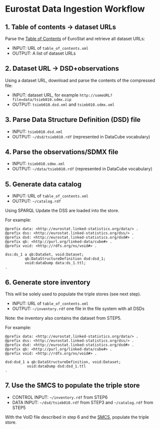 # Eurostat Data Ingestion Workflow

## 1. Table of contents -> dataset URLs

Parse the [Table of Contents](http://epp.eurostat.ec.europa.eu/NavTree_prod/everybody/BulkDownloadListing?sort=1&amp;file=table_of_contents.xml "Bulk Download") of EuroStat and retrieve all dataset URLs:

* INPUT: URL of `table_of_contents.xml`
* OUTPUT:  A list of dataset URLs

## 2. Dataset URL -> DSD+observations

Using a dataset URL, download and parse the contents of the compressed file:

* INPUT:  dataset URL, for example `http://someURL?file=data/tsieb010.sdmx.zip`
* OUTPUT:  `tsieb010.dsd.xml` and `tsieb010.sdmx.xml`

## 3. Parse Data Structure Definition (DSD) file

* INPUT:  `tsieb010.dsd.xml`
* OUTPUT:  `~/dsd/tsieb010.rdf` (represented in DataCube vocabulary)

## 4. Parse the observations/SDMX file

* INPUT:  `tsieb010.sdmx.xml`
* OUTPUT:  `~/data/tsieb010.rdf` (represented in DataCube vocabulary)

## 5. Generate data catalog

* INPUT: URL of `table_of_contents.xml`
* OUTPUT:  `~/catalog.rdf`

Using SPARQL Update the DSS are loaded into the store.

For example:

	@prefix data: <http://eurostat.linked-statistics.org/data/> .
	@prefix dss: <http://eurostat.linked-statistics.org/dss/> .
	@prefix dsd: <http://eurostat.linked-statistics.org/dsd#> .
	@prefix qb: <http://purl.org/linked-data/cube#> .
	@prefix void: <http://rdfs.org/ns/void#> .

	dss:ds_1 a qb:DataSet, void:Dataset;
	         qb:DataStructureDefinition dsd:dsd_1;
	         void:dataDump data:ds_1.ttl;
	.

## 6. Generate store inventory

This will be solely used to populate the triple stores (see next step).

* INPUT: URL of `table_of_contents.xml`
* OUTPUT:  `~/inventory.rdf` one file in the file system with all DSDs
 
Note: the inventory also contains the dataset from STEP5.

For example:

	@prefix data: <http://eurostat.linked-statistics.org/data/> .
	@prefix dss: <http://eurostat.linked-statistics.org/dss/> .
	@prefix dsd: <http://eurostat.linked-statistics.org/dsd#> .
	@prefix qb: <http://purl.org/linked-data/cube#> .
	@prefix void: <http://rdfs.org/ns/void#> .

	dsd:dsd_1 a qb:DataStructureDefinition, void:Dataset;
	          void:dataDump dsd:dsd_1.ttl
	.

## 7. Use the SMCS to populate the triple store

* CONTROL INPUT: `~/inventory.rdf` from STEP6
* DATA INPUT: `~/dsd/tsieb010.rdf` from STEP3 and `~/catalog.rdf` from STEP5

With the VoID file described in step 6 and the [SMCS](https://github.com/data-gov-ie/data-ingestion-pipeline), populate the triple store.